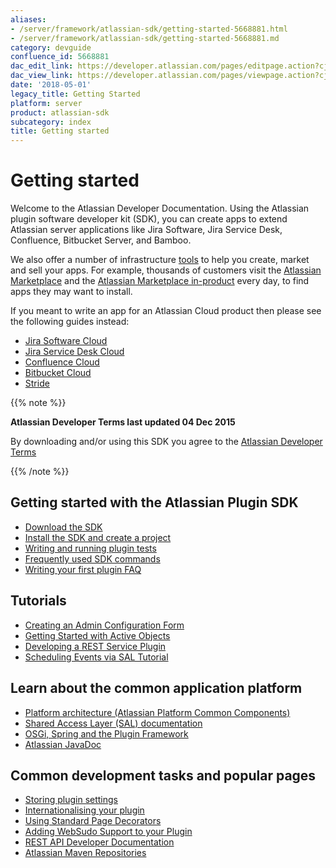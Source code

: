 ```yaml
---
aliases:
- /server/framework/atlassian-sdk/getting-started-5668881.html
- /server/framework/atlassian-sdk/getting-started-5668881.md
category: devguide
confluence_id: 5668881
dac_edit_link: https://developer.atlassian.com/pages/editpage.action?cjm=wozere&pageId=5668881
dac_view_link: https://developer.atlassian.com/pages/viewpage.action?cjm=wozere&pageId=5668881
date: '2018-05-01'
legacy_title: Getting Started
platform: server
product: atlassian-sdk
subcategory: index
title: Getting started
---
```

# Getting started

Welcome to the Atlassian Developer Documentation. Using the Atlassian plugin software developer kit (SDK), you can create apps to extend Atlassian server applications like Jira Software, Jira Service Desk, Confluence, Bitbucket Server, and Bamboo.

We also offer a number of infrastructure [tools](/server/framework/atlassian-sdk/developer-tools) to help you create, market and sell your apps. For example, thousands of customers visit the <a href="https://marketplace.atlassian.com" class="external-link">Atlassian Marketplace</a> and the <a href="https://confluence.atlassian.com/display/UPM/Universal+Plugin+Manager+Documentation" class="external-link">Atlassian Marketplace in-product</a> every day, to find apps they may want to install.

If you meant to write an app for an Atlassian Cloud product then please see the following guides instead:

-   [Jira Software Cloud](/cloud/jira/software/getting-started/)
-   [Jira Service Desk Cloud](/cloud/jira/service-desk/getting-started/)
-   [Confluence Cloud](/cloud/confluence/getting-started/)
-   [Bitbucket Cloud](/cloud/bitbucket/getting-started/)
-   [Stride](/cloud/stride/getting-started/)

{{% note %}}

**Atlassian Developer Terms last updated 04 Dec 2015**

By downloading and/or using this SDK you agree to the <span class="underline">[Atlassian Developer Terms](/platform/marketplace/atlassian-developer-terms/)</span>

{{% /note %}}

## Getting started with the Atlassian Plugin SDK

-   [Download the SDK](/server/framework/atlassian-sdk/downloads/)
-   [Install the SDK and create a project](/server/framework/atlassian-sdk/set-up-the-atlassian-plugin-sdk-and-build-a-project)
-   [Writing and running plugin tests](/server/framework/atlassian-sdk/writing-and-running-plugin-tests)  
-   [Frequently used SDK commands](/server/framework/atlassian-sdk/frequently-used-commands)
-   [Writing your first plugin FAQ](/server/framework/atlassian-sdk/writing-your-first-plugin-faq)

## Tutorials

-   [Creating an Admin Configuration Form](/server/framework/atlassian-sdk/creating-an-admin-configuration-form)
-   [Getting Started with Active Objects](/server/framework/atlassian-sdk/getting-started-with-active-objects)
-   [Developing a REST Service Plugin](/server/framework/atlassian-sdk/developing-a-rest-service-plugin)
-   [Scheduling Events via SAL Tutorial](/server/framework/atlassian-sdk/scheduling-events-via-sal-tutorial)  

## Learn about the common application platform

-   [Platform architecture (Atlassian Platform Common Components)](/server/framework/atlassian-sdk/atlassian-platform-common-components/)
-   [Shared Access Layer (SAL) documentation](/server/framework/atlassian-sdk/shared-access-layer/)
-   [OSGi, Spring and the Plugin Framework](/server/framework/atlassian-sdk/osgi-spring-and-the-plugin-framework/)
-   [Atlassian JavaDoc](https://developer.atlassian.com/static/)  

## Common development tasks and popular pages 

-   [Storing plugin settings](/server/framework/atlassian-sdk/storing-plugin-settings)
-   [Internationalising your plugin](/server/framework/atlassian-sdk/internationalising-your-plugin)
-   [Using Standard Page Decorators](/server/framework/atlassian-sdk/using-standard-page-decorators)
-   [Adding WebSudo Support to your Plugin](/server/framework/atlassian-sdk/adding-websudo-support-to-your-plugin)
-   [REST API Developer Documentation](/server/framework/atlassian-sdk/rest-api-development/)
-   [Atlassian Maven Repositories](/server/framework/atlassian-sdk/working-with-maven/)


